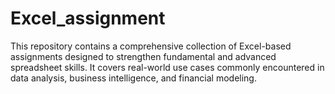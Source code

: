 # Excel_assignment
This repository contains a comprehensive collection of Excel-based assignments designed to strengthen fundamental and advanced spreadsheet skills. It covers real-world use cases commonly encountered in data analysis, business intelligence, and financial modeling.

